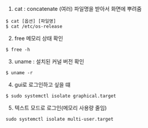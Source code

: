 1. cat : concatenate (여러) 파일명을 받아서 화면에 뿌려줌
```linux
$ cat [옵션] [파일명]
$ cat /etc/os-release
```

2. free 메모리 상태 확인

```linux
$ free -h
```

3. uname : 설치된 커널 버전 확인

```linux
$ uname -r
```

4. gui로 로그인하고 싶을 떄
```linux
$ sudo systemctl isolate graphical.target
```

5. 텍스트 모드로 로그인(메모리 사용량 줄임)

```linux
sudo systemctl isolate multi-user.target
```
